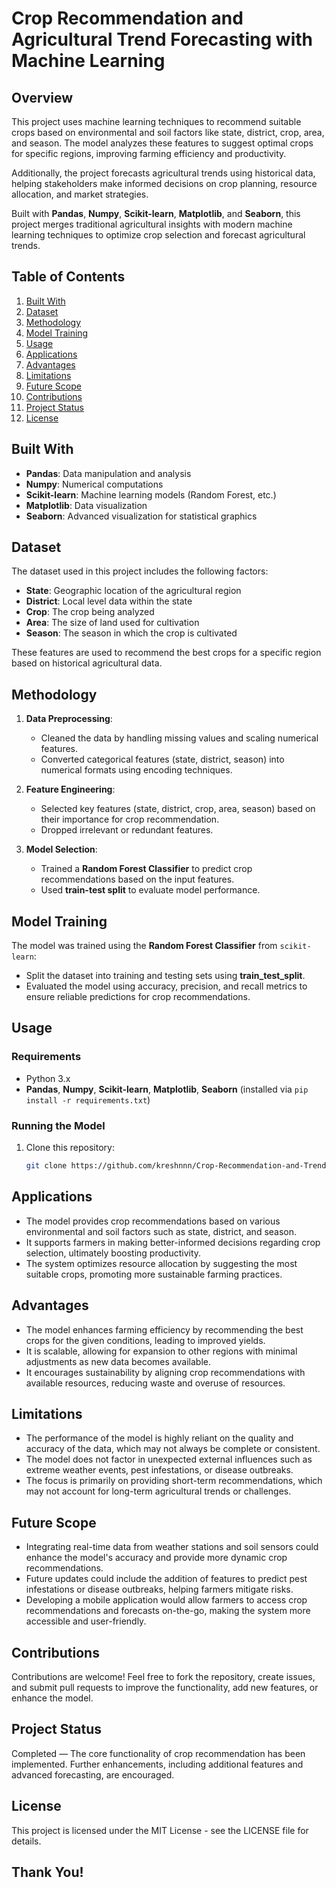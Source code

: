 # Crop Recommendation and Agricultural Trend Forecasting with Machine Learning

## Overview

This project uses machine learning techniques to recommend suitable crops based on environmental and soil factors like state, district, crop, area, and season. The model analyzes these features to suggest optimal crops for specific regions, improving farming efficiency and productivity.

Additionally, the project forecasts agricultural trends using historical data, helping stakeholders make informed decisions on crop planning, resource allocation, and market strategies.

Built with **Pandas**, **Numpy**, **Scikit-learn**, **Matplotlib**, and **Seaborn**, this project merges traditional agricultural insights with modern machine learning techniques to optimize crop selection and forecast agricultural trends.

## Table of Contents

1. [Built With](#built-with)
2. [Dataset](#dataset)
3. [Methodology](#methodology)
4. [Model Training](#model-training)
5. [Usage](#usage)
6. [Applications](#applications)
7. [Advantages](#advantages)
8. [Limitations](#limitations)
9. [Future Scope](#future-scope)
10. [Contributions](#contributions)
11. [Project Status](#project-status)
12. [License](#license)

## Built With

- **Pandas**: Data manipulation and analysis
- **Numpy**: Numerical computations
- **Scikit-learn**: Machine learning models (Random Forest, etc.)
- **Matplotlib**: Data visualization
- **Seaborn**: Advanced visualization for statistical graphics

## Dataset

The dataset used in this project includes the following factors:
- **State**: Geographic location of the agricultural region
- **District**: Local level data within the state
- **Crop**: The crop being analyzed
- **Area**: The size of land used for cultivation
- **Season**: The season in which the crop is cultivated

These features are used to recommend the best crops for a specific region based on historical agricultural data.

## Methodology

1. **Data Preprocessing**:
   - Cleaned the data by handling missing values and scaling numerical features.
   - Converted categorical features (state, district, season) into numerical formats using encoding techniques.

2. **Feature Engineering**:
   - Selected key features (state, district, crop, area, season) based on their importance for crop recommendation.
   - Dropped irrelevant or redundant features.

3. **Model Selection**:
   - Trained a **Random Forest Classifier** to predict crop recommendations based on the input features.
   - Used **train-test split** to evaluate model performance.

## Model Training

The model was trained using the **Random Forest Classifier** from `scikit-learn`:
- Split the dataset into training and testing sets using **train_test_split**.
- Evaluated the model using accuracy, precision, and recall metrics to ensure reliable predictions for crop recommendations.

## Usage

### Requirements

- Python 3.x
- **Pandas**, **Numpy**, **Scikit-learn**, **Matplotlib**, **Seaborn** (installed via `pip install -r requirements.txt`)

### Running the Model

1. Clone this repository:
   ```bash
   git clone https://github.com/kreshnnn/Crop-Recommendation-and-Trend-Forecasting-with-ML.git

## Applications

- The model provides crop recommendations based on various environmental and soil factors such as state, district, and season.
- It supports farmers in making better-informed decisions regarding crop selection, ultimately boosting productivity.
- The system optimizes resource allocation by suggesting the most suitable crops, promoting more sustainable farming practices.

## Advantages

- The model enhances farming efficiency by recommending the best crops for the given conditions, leading to improved yields.
- It is scalable, allowing for expansion to other regions with minimal adjustments as new data becomes available.
- It encourages sustainability by aligning crop recommendations with available resources, reducing waste and overuse of resources.

## Limitations

- The performance of the model is highly reliant on the quality and accuracy of the data, which may not always be complete or consistent.
- The model does not factor in unexpected external influences such as extreme weather events, pest infestations, or disease outbreaks.
- The focus is primarily on providing short-term recommendations, which may not account for long-term agricultural trends or challenges.

## Future Scope

- Integrating real-time data from weather stations and soil sensors could enhance the model's accuracy and provide more dynamic crop recommendations.
- Future updates could include the addition of features to predict pest infestations or disease outbreaks, helping farmers mitigate risks.
- Developing a mobile application would allow farmers to access crop recommendations and forecasts on-the-go, making the system more accessible and user-friendly.

## Contributions

Contributions are welcome! Feel free to fork the repository, create issues, and submit pull requests to improve the functionality, add new features, or enhance the model.

## Project Status

Completed — The core functionality of crop recommendation has been implemented. Further enhancements, including additional features and advanced forecasting, are encouraged.

## License

This project is licensed under the MIT License - see the LICENSE file for details.

## Thank You!
